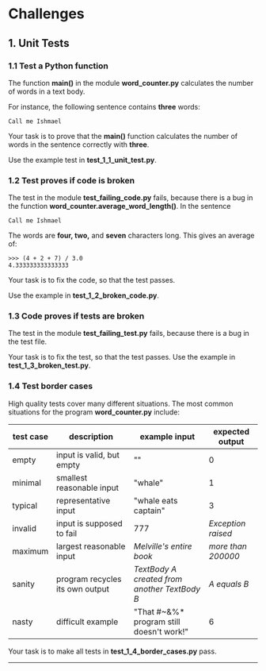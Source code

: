
# Challenges

## 1. Unit Tests

### 1.1 Test a Python function
The function **main()** in the module **word_counter.py** calculates the number of words in a text body.

For instance, the following sentence contains **three** words:

    Call me Ishmael

Your task is to prove that the **main()** function calculates the number of words in the sentence correctly with **three**.

Use the example test in **test_1_1_unit_test.py**.

### 1.2 Test proves if code is broken
The test in the module **test_failing_code.py** fails, because there is a bug in the function **word_counter.average_word_length()**. In the sentence

    Call me Ishmael

The words are **four, two,** and **seven** characters long. This gives an average of:

    >>> (4 + 2 + 7) / 3.0
    4.333333333333333

Your task is to fix the code, so that the test passes.

Use the example in **test_1_2_broken_code.py**.

### 1.3 Code proves if tests are broken
The test in the module **test_failing_test.py** fails, because there is a bug in the test file.

Your task is to fix the test, so that the test passes. Use the example in **test_1_3_broken_test.py**.


### 1.4 Test border cases
High quality tests cover many different situations. The most common situations for the program **word_counter.py** include:

| test case | description | example input | expected output
|-----------|-------------|---------------|-----------------
| empty | input is valid, but empty | "" | 0
| minimal | smallest reasonable input | "whale" | 1
| typical | representative input | "whale eats captain" | 3
| invalid | input is supposed to fail | 777 | *Exception raised*
| maximum | largest reasonable input | *Melville's entire book* | *more than 200000*
| sanity | program recycles its own output | *TextBody A created from another TextBody B* | *A equals B*
| nasty | difficult example | "That #~&%* program still doesn't work!" | 6

Your task is to make all tests in **test_1_4_border_cases.py** pass.


----
